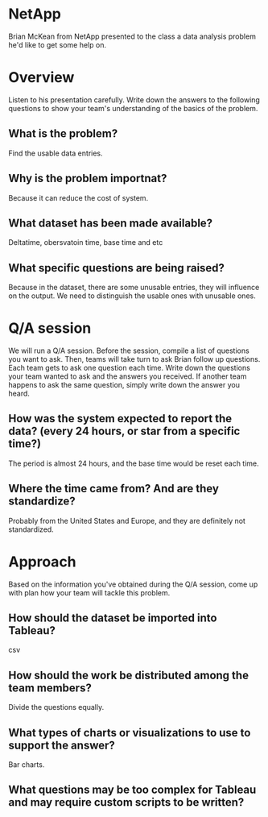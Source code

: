 # NetApp

Brian McKean from NetApp presented to the class a data analysis problem he'd
like to get some help on.

# Overview

Listen to his presentation carefully. Write down the answers to the following
questions to show your team's understanding of the basics of the problem.

## What is the problem?
Find the usable data entries.
## Why is the problem importnat?
Because it can reduce the cost of system.

## What dataset has been made available?
Deltatime, obersvatoin time, base time and etc

## What specific questions are being raised?
Because in the dataset, there are some unusable entries, they will influence on the output. We need to distinguish the usable ones with unusable ones.

# Q/A session

We will run a Q/A session. Before the session, compile a list of questions you
want to ask. Then, teams will take turn to ask Brian follow up questions.
Each team gets to ask one question each time. Write down the questions your team
wanted to ask and the answers you received. If another team happens to ask the
same question, simply write down the answer you heard.

## How was the system expected to report the data? (every 24 hours, or star from a specific time?)
The period is almost 24 hours, and the base time would be reset each time.
## Where the time came from? And are they standardize?
Probably from the United States and Europe, and they are definitely not standardized.
## 


# Approach

Based on the information you've obtained during the Q/A session, come up with
plan how your team will tackle this problem.

## How should the dataset be imported into Tableau?
csv

## How should the work be distributed among the team members?
Divide the questions equally.

## What types of charts or visualizations to use to support the answer?
Bar charts.

## What questions may be too complex for Tableau and may require custom scripts to be written?
